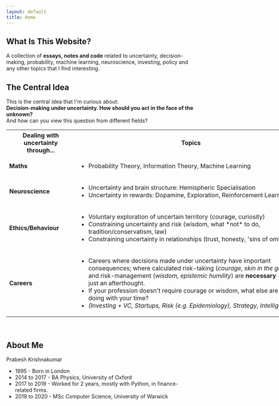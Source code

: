 ```yaml
---
layout: default
title: Home
---
```


## What Is This Website?
A collection of **essays, notes and code** related to uncertainty, decision-making, probability, machine learning, neuroscience, investing, policy and any other topics that I find interesting.

## The Central Idea
This is the central idea that I'm curious about:<br>
**Decision-making under uncertainty. How should you act in the face of the unknown?** <br>
And how can you view this question from different fields?


<table style="width:160%">
  <tr>
    <th> <b>Dealing with uncertainty through...</b> </th>
    <th> <b>Topics</b> </th>
  </tr>
  <tr>
    <td><b>Maths</b></td>
    <td>
      <ul>
        <li>Probability Theory, Information Theory, Machine Learning</li>
      </ul>
    </td>
  </tr>
  <tr>
    <td><b>Neuroscience</b></td>
    <td>
      <ul>
        <li>Uncertainty and brain structure: Hemispheric Specialisation</li>
        <li>Uncertainty in rewards: Dopamine, Exploration, Reinforcement Learning</li>
      </ul>
    </td>
  </tr>
  <tr>
    <td><b>Ethics/Behaviour</b></td>
    <td>
      <ul>
        <li>Voluntary exploration of uncertain territory (courage, curiosity)</li>
        <li>Constraining uncertainty and risk (wisdom, what *not* to do, tradition/conservatism, law)</li>
        <li>Constraining uncertainty in relationships (trust, honesty, 'sins of omission')</li>
      </ul>
    </td>
  </tr>
  <tr>
    <td><b>Careers</b></td>
    <td>
      <ul>
        <li>Careers where decisions made under uncertainty have important consequences; where calculated risk-taking (<i>courage, skin in the game</i>) and risk-management (<i>wisdom, epistemic humility</i>) are <b>necessary</b> - not just an afterthought.</li>
        <li>If your profession doesn't require courage or wisdom, what else are you doing with your time?</li>
        <li><i>(Investing + VC, Startups, Risk (e.g. Epidemiology), Strategy, Intelligence.)</i></li>
      </ul>
    </td>
  </tr>
</table>

<br>

## About Me
Prabesh Krishnakumar
* 1995 - Born in London
* 2014 to 2017 - BA Physics, University of Oxford
* 2017 to 2019 - Worked for 2 years, mostly with Python, in finance-related firms.
* 2019 to 2020 - MSc Computer Science, University of Warwick
